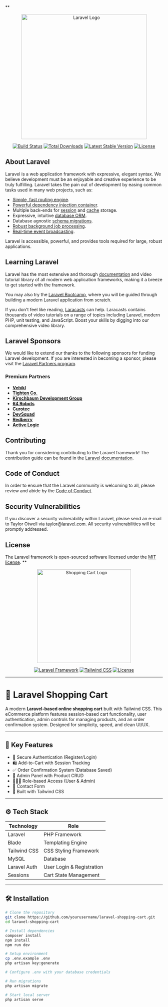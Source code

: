 **<p align="center"><a href="https://laravel.com" target="_blank"><img src="https://raw.githubusercontent.com/laravel/art/master/logo-lockup/5%20SVG/2%20CMYK/1%20Full%20Color/laravel-logolockup-cmyk-red.svg" width="400" alt="Laravel Logo"></a></p>

<p align="center">
<a href="https://github.com/laravel/framework/actions"><img src="https://github.com/laravel/framework/workflows/tests/badge.svg" alt="Build Status"></a>
<a href="https://packagist.org/packages/laravel/framework"><img src="https://img.shields.io/packagist/dt/laravel/framework" alt="Total Downloads"></a>
<a href="https://packagist.org/packages/laravel/framework"><img src="https://img.shields.io/packagist/v/laravel/framework" alt="Latest Stable Version"></a>
<a href="https://packagist.org/packages/laravel/framework"><img src="https://img.shields.io/packagist/l/laravel/framework" alt="License"></a>
</p>

## About Laravel

Laravel is a web application framework with expressive, elegant syntax. We believe development must be an enjoyable and creative experience to be truly fulfilling. Laravel takes the pain out of development by easing common tasks used in many web projects, such as:

- [Simple, fast routing engine](https://laravel.com/docs/routing).
- [Powerful dependency injection container](https://laravel.com/docs/container).
- Multiple back-ends for [session](https://laravel.com/docs/session) and [cache](https://laravel.com/docs/cache) storage.
- Expressive, intuitive [database ORM](https://laravel.com/docs/eloquent).
- Database agnostic [schema migrations](https://laravel.com/docs/migrations).
- [Robust background job processing](https://laravel.com/docs/queues).
- [Real-time event broadcasting](https://laravel.com/docs/broadcasting).

Laravel is accessible, powerful, and provides tools required for large, robust applications.

## Learning Laravel

Laravel has the most extensive and thorough [documentation](https://laravel.com/docs) and video tutorial library of all modern web application frameworks, making it a breeze to get started with the framework.

You may also try the [Laravel Bootcamp](https://bootcamp.laravel.com), where you will be guided through building a modern Laravel application from scratch.

If you don't feel like reading, [Laracasts](https://laracasts.com) can help. Laracasts contains thousands of video tutorials on a range of topics including Laravel, modern PHP, unit testing, and JavaScript. Boost your skills by digging into our comprehensive video library.

## Laravel Sponsors

We would like to extend our thanks to the following sponsors for funding Laravel development. If you are interested in becoming a sponsor, please visit the [Laravel Partners program](https://partners.laravel.com).

### Premium Partners

- **[Vehikl](https://vehikl.com)**
- **[Tighten Co.](https://tighten.co)**
- **[Kirschbaum Development Group](https://kirschbaumdevelopment.com)**
- **[64 Robots](https://64robots.com)**
- **[Curotec](https://www.curotec.com/services/technologies/laravel)**
- **[DevSquad](https://devsquad.com/hire-laravel-developers)**
- **[Redberry](https://redberry.international/laravel-development)**
- **[Active Logic](https://activelogic.com)**

## Contributing

Thank you for considering contributing to the Laravel framework! The contribution guide can be found in the [Laravel documentation](https://laravel.com/docs/contributions).

## Code of Conduct

In order to ensure that the Laravel community is welcoming to all, please review and abide by the [Code of Conduct](https://laravel.com/docs/contributions#code-of-conduct).

## Security Vulnerabilities

If you discover a security vulnerability within Laravel, please send an e-mail to Taylor Otwell via [taylor@laravel.com](mailto:taylor@laravel.com). All security vulnerabilities will be promptly addressed.

## License

The Laravel framework is open-sourced software licensed under the [MIT license](https://opensource.org/licenses/MIT).
**<p align="center">
  <a href="https://github.com/shahmeerali/laravel-shopping-cart" target="_blank">
    <img src="https://img.freepik.com/premium-vector/shopping-cart-logo-design-template-vector-illustration_640292-217.jpg" width="300" alt="Shopping Cart Logo">
  </a>
</p>

<p align="center">
  <a href="https://laravel.com/docs"><img src="https://img.shields.io/badge/Laravel-Framework-red.svg" alt="Laravel Framework"></a>
  <a href="#"><img src="https://img.shields.io/badge/TailwindCSS-Utility--First-blue" alt="Tailwind CSS"></a>
  <a href="#"><img src="https://img.shields.io/badge/License-MIT-green" alt="License"></a>
</p>

---

# 🛒 Laravel Shopping Cart

A modern **Laravel-based online shopping cart** built with Tailwind CSS. This eCommerce platform features session-based cart functionality, user authentication, admin controls for managing products, and an order confirmation system. Designed for simplicity, speed, and clean UI/UX.

---

## 📌 Key Features

- 🔐 Secure Authentication (Register/Login)
- 🛍️ Add-to-Cart with Session Tracking
- ✅ Order Confirmation System (Database Saved)
- 👤 Admin Panel with Product CRUD
- 🧑‍🤝‍🧑 Role-based Access (User & Admin)
- 💬 Contact Form
- 🎨 Built with Tailwind CSS

---

## ⚙️ Tech Stack

| Technology    | Role                                 |
|---------------|--------------------------------------|
| Laravel       | PHP Framework                        |
| Blade         | Templating Engine                    |
| Tailwind CSS  | CSS Styling Framework                |
| MySQL         | Database                             |
| Laravel Auth  | User Login & Registration            |
| Sessions      | Cart State Management                |

---

## 🛠️ Installation

```bash
# Clone the repository
git clone https://github.com/yourusername/laravel-shopping-cart.git
cd laravel-shopping-cart

# Install dependencies
composer install
npm install
npm run dev

# Setup environment
cp .env.example .env
php artisan key:generate

# Configure .env with your database credentials

# Run migrations
php artisan migrate

# Start local server
php artisan serve
